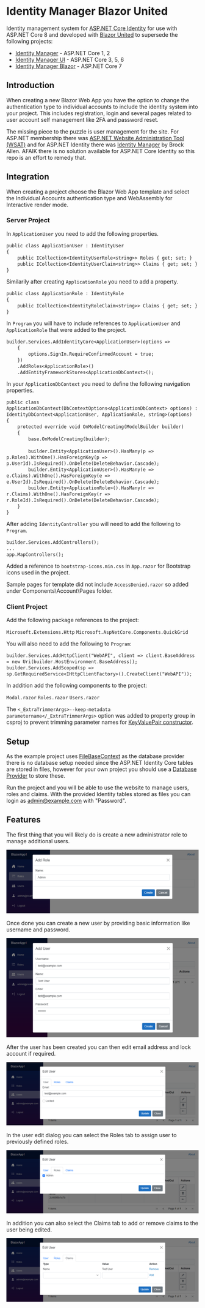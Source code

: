 # Identity Manager Blazor United
Identity management system for [ASP.NET Core Identity](https://github.com/aspnet/AspNetCore/tree/master/src/Identity) for use with ASP.NET Core 8 and developed with [Blazor United](https://learn.microsoft.com/en-us/aspnet/core/blazor/?view=aspnetcore-8.0#build-a-full-stack-web-app-with-blazor) to supersede the following projects:

* [Identity Manager](https://github.com/mguinness/IdentityManager) - ASP.NET Core 1, 2
* [Identity Manager UI](https://github.com/mguinness/IdentityManagerUI) - ASP.NET Core 3, 5, 6
* [Identity Manager Blazor](https://github.com/mguinness/IdentityManagerBlazor) - ASP.NET Core 7

## Introduction
When creating a new Blazor Web App you have the option to change the authentication type to individual accounts to include the identity system into your project. This includes registration, login and several pages related to user account self management like 2FA and password reset.

The missing piece to the puzzle is user management for the site. For ASP.NET membership there was [ASP.NET Website Administration Tool (WSAT)](https://docs.microsoft.com/en-us/aspnet/web-forms/overview/older-versions-getting-started/deploying-web-site-projects/users-and-roles-on-the-production-website-cs) and for ASP.NET Identity there was [Identity Manager](http://brockallen.com/2014/04/09/introducing-thinktecture-identitymanager/) by Brock Allen.  AFAIK there is no solution available for ASP.NET Core Identity so this repo is an effort to remedy that.

## Integration

When creating a project choose the Blazor Web App template and select the Individual Accounts authentication type and WebAssembly for Interactive render mode.

### Server Project

In `ApplicationUser` you need to add the following properties.

```CSharp
public class ApplicationUser : IdentityUser
{
    public ICollection<IdentityUserRole<string>> Roles { get; set; }
    public ICollection<IdentityUserClaim<string>> Claims { get; set; }
}
```

Similarily after creating `ApplicationRole` you need to add a property.

```CSharp
public class ApplicationRole : IdentityRole
{
    public ICollection<IdentityRoleClaim<string>> Claims { get; set; }
}
```

In `Program` you will have to include references to `ApplicationUser` and `ApplicationRole` that were added to the project.

```CSharp
builder.Services.AddIdentityCore<ApplicationUser>(options =>
    {
        options.SignIn.RequireConfirmedAccount = true;
    })
    .AddRoles<ApplicationRole>()
    .AddEntityFrameworkStores<ApplicationDbContext>();
```

In your `ApplicationDbContext` you need to define the following navigation properties.

```CSharp
public class ApplicationDbContext(DbContextOptions<ApplicationDbContext> options) : IdentityDbContext<ApplicationUser, ApplicationRole, string>(options)
{
    protected override void OnModelCreating(ModelBuilder builder)
    {
        base.OnModelCreating(builder);

        builder.Entity<ApplicationUser>().HasMany(p => p.Roles).WithOne().HasForeignKey(p => p.UserId).IsRequired().OnDelete(DeleteBehavior.Cascade);
        builder.Entity<ApplicationUser>().HasMany(e => e.Claims).WithOne().HasForeignKey(e => e.UserId).IsRequired().OnDelete(DeleteBehavior.Cascade);
        builder.Entity<ApplicationRole>().HasMany(r => r.Claims).WithOne().HasForeignKey(r => r.RoleId).IsRequired().OnDelete(DeleteBehavior.Cascade);
    }
}
```

After adding `IdentityController` you will need to add the following to `Program`.

```CSharp
builder.Services.AddControllers();
...
app.MapControllers();
```

Added a reference to `bootstrap-icons.min.css` in `App.razor` for Bootstrap icons used in the project.

Sample pages for template did not include `AccessDenied.razor` so added under Components\Account\Pages folder.

### Client Project

Add the following package references to the project:

`Microsoft.Extensions.Http`
`Microsoft.AspNetCore.Components.QuickGrid`

You will also need to add the following to `Program`:

```CSharp
builder.Services.AddHttpClient("WebAPI", client => client.BaseAddress = new Uri(builder.HostEnvironment.BaseAddress));
builder.Services.AddScoped(sp => sp.GetRequiredService<IHttpClientFactory>().CreateClient("WebAPI"));
```

In addition add the following components to the project:

`Modal.razor`
`Roles.razor`
`Users.razor`

The `<_ExtraTrimmerArgs>--keep-metadata parametername</_ExtraTrimmerArgs>` option was added to property group in csproj to prevent trimming parameter names for [KeyValuePair constructor](https://learn.microsoft.com/en-us/dotnet/api/system.collections.generic.keyvaluepair-2.-ctor).

## Setup
As the example project uses [FileBaseContext](https://github.com/dualbios/FileBaseContext) as the database provider there is no database setup needed since the ASP.NET Identity Core tables are stored in files, however for your own project you should use a [Database Provider](https://docs.microsoft.com/en-us/ef/core/providers/) to store these.

Run the project and you will be able to use the website to manage users, roles and claims.  With the provided Identity tables stored as files you can login as admin@example.com with "Password".

## Features
The first thing that you will likely do is create a new administrator role to manage additional users.

![Screenshot](Images/AddRole.png)

Once done you can create a new user by providing basic information like username and password.

![Screenshot](Images/AddUser.png)

After the user has been created you can then edit email address and lock account if required. 

![Screenshot](Images/EditUser.png)

In the user edit dialog you can select the Roles tab to assign user to previously defined roles.

![Screenshot](Images/EditRoles.png)

In addition you can also select the Claims tab to add or remove claims to the user being edited.

![Screenshot](Images/EditClaims.png)